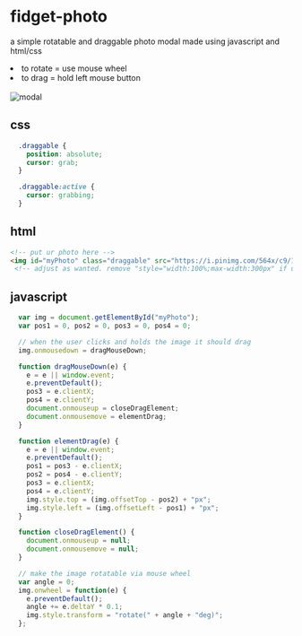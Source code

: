 # fidget-photo
a simple rotatable and draggable photo modal made using javascript and html/css
<br><li>to rotate = use mouse wheel
<br><li>to drag = hold left mouse button
<br><br>![modal](https://shinminase.neocities.org/photos/modal.gif)
## css
```css
  .draggable {
    position: absolute;
    cursor: grab;
  }

  .draggable:active {
    cursor: grabbing;
  }
```

## html
```html
<!-- put ur photo here -->
<img id="myPhoto" class="draggable" src="https://i.pinimg.com/564x/c9/1e/49/c91e4922fa4f69a623c9bf56d06f8783.jpg" alt="photo" style="width:100%;max-width:300px">
 <!-- adjust as wanted. remove "style="width:100%;max-width:300px" if u want original image resolution-->
```
## javascript 
```javascript
  var img = document.getElementById("myPhoto");
  var pos1 = 0, pos2 = 0, pos3 = 0, pos4 = 0;

  // when the user clicks and holds the image it should drag
  img.onmousedown = dragMouseDown;

  function dragMouseDown(e) {
    e = e || window.event;
    e.preventDefault();
    pos3 = e.clientX;
    pos4 = e.clientY;
    document.onmouseup = closeDragElement;
    document.onmousemove = elementDrag;
  }

  function elementDrag(e) {
    e = e || window.event;
    e.preventDefault();
    pos1 = pos3 - e.clientX;
    pos2 = pos4 - e.clientY;
    pos3 = e.clientX;
    pos4 = e.clientY;
    img.style.top = (img.offsetTop - pos2) + "px";
    img.style.left = (img.offsetLeft - pos1) + "px";
  }

  function closeDragElement() {
    document.onmouseup = null;
    document.onmousemove = null;
  }

  // make the image rotatable via mouse wheel
  var angle = 0;
  img.onwheel = function(e) {
    e.preventDefault();
    angle += e.deltaY * 0.1;
    img.style.transform = "rotate(" + angle + "deg)";
  };
```
